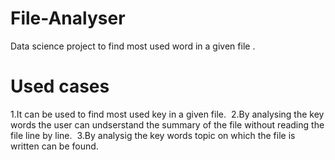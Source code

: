 # File-Analyser
Data science project to find most used word in a given file .

# Used cases
 1.It can be used to find most used key in a given file.&nbsp;
 2.By analysing the key words the user can undserstand the summary of the file without reading the file line by line.&nbsp;
 3.By analysig the key words topic on which the file is written can be found.
